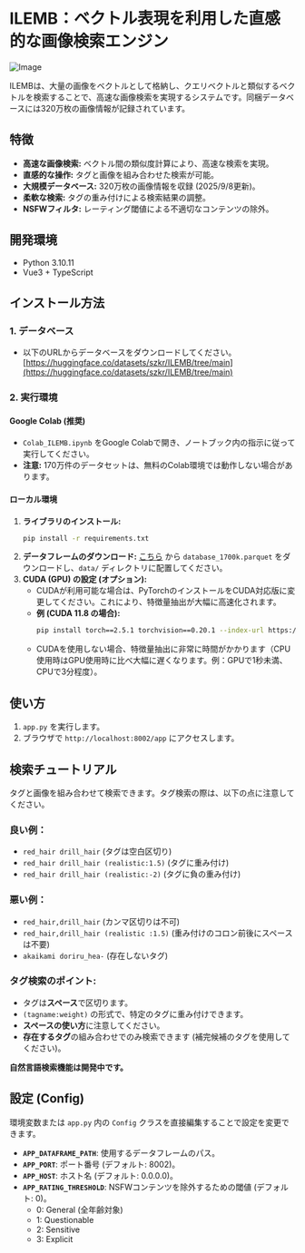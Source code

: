 # ILEMB：ベクトル表現を利用した直感的な画像検索エンジン

![Image](https://github.com/user-attachments/assets/98c6e2b3-2939-488a-ba4e-aaa3f2b8bbd9)

ILEMBは、大量の画像をベクトルとして格納し、クエリベクトルと類似するベクトルを検索することで、高速な画像検索を実現するシステムです。同梱データベースには320万枚の画像情報が記録されています。

## 特徴

*   **高速な画像検索:** ベクトル間の類似度計算により、高速な検索を実現。
*   **直感的な操作:** タグと画像を組み合わせた検索が可能。
*   **大規模データベース:** 320万枚の画像情報を収録 (2025/9/8更新)。
*   **柔軟な検索:** タグの重み付けによる検索結果の調整。
*   **NSFWフィルタ:** レーティング閾値による不適切なコンテンツの除外。

## 開発環境

*   Python 3.10.11
*   Vue3 + TypeScript

## インストール方法

### 1. データベース

*   以下のURLからデータベースをダウンロードしてください。
    [https://huggingface.co/datasets/szkr/ILEMB/tree/main](https://huggingface.co/datasets/szkr/ILEMB/tree/main)

### 2. 実行環境

#### Google Colab (推奨)

*   `Colab_ILEMB.ipynb` をGoogle Colabで開き、ノートブック内の指示に従って実行してください。
*   **注意:** 170万件のデータセットは、無料のColab環境では動作しない場合があります。

#### ローカル環境

1.  **ライブラリのインストール:**
    ```bash
    pip install -r requirements.txt
    ```
2.  **データフレームのダウンロード:**
    [こちら](https://huggingface.co/datasets/szkr/ILEMB/blob/main/databese_1700k.parquet)
    から `database_1700k.parquet` をダウンロードし、`data/` ディレクトリに配置してください。
3.  **CUDA (GPU) の設定 (オプション):**
    *   CUDAが利用可能な場合は、PyTorchのインストールをCUDA対応版に変更してください。これにより、特徴量抽出が大幅に高速化されます。
    *   **例 (CUDA 11.8 の場合):**
        ```bash
        pip install torch==2.5.1 torchvision==0.20.1 --index-url https://download.pytorch.org/whl/cu118
        ```
    *   CUDAを使用しない場合、特徴量抽出に非常に時間がかかります（CPU使用時はGPU使用時に比べ大幅に遅くなります。例：GPUで1秒未満、CPUで3分程度）。

## 使い方

1.  `app.py` を実行します。
2.  ブラウザで `http://localhost:8002/app` にアクセスします。

## 検索チュートリアル

タグと画像を組み合わせて検索できます。タグ検索の際は、以下の点に注意してください。

### 良い例：

*   `red_hair drill_hair` (タグは空白区切り)
*   `red_hair drill_hair (realistic:1.5)` (タグに重み付け)
*   `red_hair drill_hair (realistic:-2)` (タグに負の重み付け)

### 悪い例：

*   `red_hair,drill_hair` (カンマ区切りは不可)
*   `red_hair,drill_hair (realistic :1.5)` (重み付けのコロン前後にスペースは不要)
*   `akaikami doriru_hea-` (存在しないタグ)

### タグ検索のポイント:

*   タグは**スペース**で区切ります。
*   ` (tagname:weight) ` の形式で、特定のタグに重み付けできます。
*   **スペースの使い方**に注意してください。
*   **存在するタグ**の組み合わせでのみ検索できます (補完候補のタグを使用してください)。

**自然言語検索機能は開発中です。**

## 設定 (Config)

環境変数または `app.py` 内の `Config` クラスを直接編集することで設定を変更できます。

*   **`APP_DATAFRAME_PATH`**: 使用するデータフレームのパス。
*   **`APP_PORT`**: ポート番号 (デフォルト: 8002)。
*   **`APP_HOST`**: ホスト名 (デフォルト: 0.0.0.0)。
*   **`APP_RATING_THRESHOLD`**: NSFWコンテンツを除外するための閾値 (デフォルト: 0)。
    *   0: General (全年齢対象)
    *   1: Questionable
    *   2: Sensitive
    *   3: Explicit
